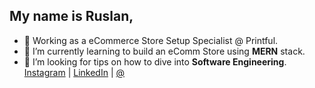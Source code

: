 
## My name is Ruslan,

- 🔭 Working as a eCommerce Store Setup Specialist @ Printful.
- 🌱 I’m currently learning to build an eComm Store using **MERN** stack.
- 🤔 I’m looking for tips on how to dive into **Software Engineering**.
[Instagram](https://www.instagram.com/ruslanzubenko/) | [LinkedIn](https://www.linkedin.com/in/zubenkoruslan/) | [@](zubenkoruslan@gmail.com)
